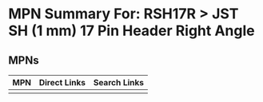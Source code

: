 



# MPN Summary For: RSH17R > JST SH (1 mm) 17 Pin Header Right Angle

## MPNs
  

|MPN|Direct Links|Search Links|
| :--- | :--- | :--- |
||||
